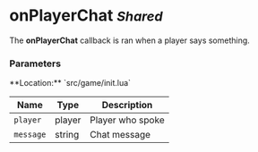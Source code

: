 onPlayerChat <small class="pull-right">*Shared*</small>
============

The **onPlayerChat** callback is ran when a player says something.
<br>
<div class="panel panel-info">
  <div class="panel-heading">
    <h3 class="panel-title">Parameters</h3>
  </div>
  <div class="panel-body">
    <p>
      **Location:** `src/game/init.lua`
    </p>
  </div>

  | Name      | Type   | Description      |
  | --------- | ------ | ---------------- |
  | `player`  | player | Player who spoke |
  | `message` | string | Chat message     |
</div>
